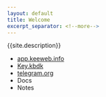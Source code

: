 ```yaml
---
layout: default
title: Welcome
excerpt_separator: <!--more-->
---
```


{{site.description}}


* [app.keeweb.info](https://app.keeweb.info/)
* [Key.kbdk][1]
* [telegram.org](https://web.telegram.org/)
* Docs
* Notes

[1]: https://alex-esc.github.io/home/file/key.kbdx
